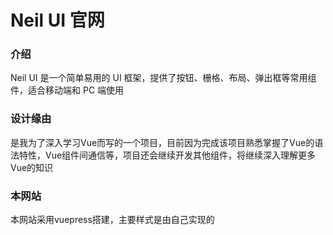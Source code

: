 # Neil UI 官网
### 介绍

Neil UI 是一个简单易用的 UI 框架，提供了按钮、栅格、布局、弹出框等常用组件，适合移动端和 PC 端使用

### 设计缘由

是我为了深入学习Vue而写的一个项目，目前因为完成该项目熟悉掌握了Vue的语法特性，Vue组件间通信等，项目还会继续开发其他组件，将继续深入理解更多Vue的知识

### 本网站

本网站采用vuepress搭建，主要样式是由自己实现的